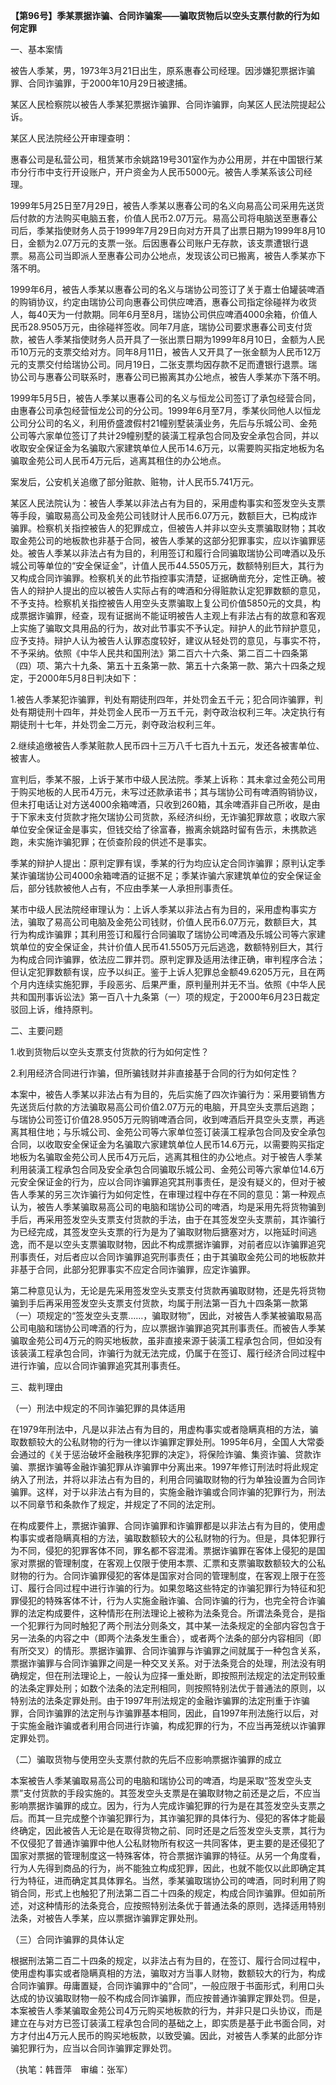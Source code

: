 **【第96号】季某票据诈骗、合同诈骗案——骗取货物后以空头支票付款的行为如何定罪**

一、基本案情

被告人季某，男，1973年3月21日出生，原系惠春公司经理。因涉嫌犯票据诈骗罪、合同诈骗罪，于2000年10月29日被逮捕。

某区人民检察院以被告人季某犯票据诈骗罪、合同诈骗罪，向某区人民法院提起公诉。

某区人民法院经公开审理查明：

惠春公司是私营公司，租赁某市余姚路19号301室作为办公用房，并在中国银行某市分行市中支行开设账户，开户资金为人民币5000元。被告人季某系该公司经理。

1999年5月25日至7月29日，被告人季某以惠春公司的名义向易高公司采用先送货后付款的方法购买电脑五套，价值人民币2.07万元。易高公司将电脑送至惠春公司后，季某指使财务人员于1999年7月29日向对方开具了出票日期为1999年8月10日，金额为2.07万元的支票一张。后因惠春公司账户无存款，该支票遭银行退票。易高公司当即派人至惠春公司办公地点，发现该公司已搬离，被告人季某亦下落不明。

1999年6月，被告人季某以惠春公司的名义与瑞协公司签订了关于嘉士伯罐装啤酒的购销协议，约定由瑞协公司向惠春公司供应啤酒，惠春公司指定徐碰祥为收货人，每40天为一付款期。同年6月至8月，瑞协公司供应啤酒4000余箱，价值人民币28.9505万元，由徐碰祥签收。同年7月底，瑞协公司要求惠春公司支付货款，被告人季某指使财务人员开具了一张出票日期为1999年8月10日，金额为人民币10万元的支票交给对方。同年8月11日，被告人又开具了一张金额为人民币12万元的支票交付给瑞协公司。同月19日，二张支票均因存款不足而遭银行退票。瑞协公司与惠春公司联系时，惠春公司已搬离其办公地点，被告人季某亦下落不明。

1999年5月5日，被告人季某以惠春公司的名义与恒龙公司签订了承包经营合同，由惠春公司承包经营恒龙公司的分公司。1999年6月至7月，季某伙同他人以恒龙公司分公司的名义，利用侨盛渡假村21幢别墅装潢业务，先后与乐城公司、金苑公司等六家单位签订了共计29幢别墅的装潢工程承包合同及安全承包合同，并以收取安全保证金为名骗取六家建筑单位人民币14.6万元，以需要购买指定地板为名骗取金苑公司人民币4万元后，逃离其租住的办公地点。

案发后，公安机关追缴了部分赃款、赃物，计人民币5.741万元。

某区人民法院认为：被告人季某以非法占有为目的，采用虚构事实和签发空头支票等手段，骗取易高公司及金苑公司钱财计人民币6.07万元，数额巨大，已构成诈骗罪。检察机关指控被告人的犯罪成立，但被告人并非以空头支票骗取财物；其收取金苑公司的地板款也非基于合同，被告人季某的这部分犯罪事实，应以诈骗罪惩处。被告人季某以非法占有为目的，利用签订和履行合同骗取瑞协公司啤酒以及乐城公司等单位的“安全保证金”，计值人民币44.5505万元，数额特别巨大，其行为又构成合同诈骗罪。检察机关的此节指控事实清楚，证据确凿充分，定性正确。被告人的辩护人提出的应以被告人实际占有的啤酒和分得赃款认定犯罪数额的意见，不予支持。检察机关指控被告人用空头支票骗取上复公司价值5850元的文具，构成票据诈骗罪，经查，现有证据尚不能证明被告人主观上有非法占有的故意和客观上实施了骗取文具用品的行为，故对此节事实不予认定。辩护人的此节辩护意见，应予支持。辩护人认为被告人认罪态度较好，建议从轻处罚的意见，与事实不符，不予采纳。依照《中华人民共和国刑法》第二百六十六条、第二百二十四条第（四）项、第六十九条、第五十五条第一款、第五十六条第一款、第六十四条之规定，于2000年5月8日判决如下：

1.被告人季某犯诈骗罪，判处有期徒刑四年，并处罚金五千元；犯合同诈骗罪，判处有期徒刑十四年，并处罚金人民币一万五千元，剥夺政治权利三年。决定执行有期徒刑十七年，并处罚金二万元，剥夺政治权利三年。

2.继续追缴被告人季某赃款人民币四十三万八千七百九十五元，发还各被害单位、被害人。

宣判后，季某不服，上诉于某市中级人民法院。季某上诉称：其未拿过金苑公司用于购买地板的人民币4万元，未写过还款承诺书；其与瑞协公司有啤酒购销协议，但未打电话让对方送4000余箱啤酒，只收到260箱，其余啤酒非自己所收，是由于下家未支付货款才拖欠瑞协公司货款，系经济纠纷，无诈骗犯罪故意；收取六家单位安全保证金是事实，但钱交给了徐富春，搬离余姚路时留有告示，未携款逃跑，未实施诈骗犯罪；在侦查阶段的供述不是事实。

季某的辩护人提出：原判定罪有误，季某的行为均应认定合同诈骗罪；原判认定季某诈骗瑞协公司4000余箱啤酒的证据不足；季某诈骗六家建筑单位的安全保证金后，部分钱款被他人占有，不应由季某一人承担刑事责任。

某市中级人民法院经审理认为：上诉人季某以非法占有为目的，采用虚构事实方法，骗取了易高公司电脑及金苑公司钱财，价值人民币6.07万元，数额巨大，其行为构成诈骗罪；其利用签订和履行合同骗取了瑞协公司啤酒及乐城公司等六家建筑单位的安全保证金，共计价值人民币41.5505万元后逃逸，数额特别巨大，其行为构成合同诈骗罪，依法应二罪并罚。原判定罪及适用法律正确，审判程序合法；但认定犯罪数额有误，应予以纠正。鉴于上诉人犯罪总金额49.6205万元，且在两个月内连续实施犯罪，手段恶劣、后果严重，原判量刑并无不当。依照《中华人民共和国刑事诉讼法》第一百八十九条第（一）项的规定，于2000年6月23日裁定驳回上诉，维持原判。

二、主要问题

1.收到货物后以空头支票支付货款的行为如何定性？

2.利用经济合同进行诈骗，但所骗钱财并非直接基于合同的行为如何定性？

本案中，被告人季某以非法占有为目的，先后实施了四次诈骗行为：采用要销售方先送货后付款的方法骗取易高公司价值2.07万元的电脑，开具空头支票后逃跑；与瑞协公司签订价值28.9505万元购销啤酒合同，收到啤酒后开具空头支票，再逃离其租住地；与乐城公司、金苑公司等六家单位签订装潢工程承包合同及安全承包合同，以收取安全保证金为名骗取六家建筑单位人民币14.6万元，以需要购买指定地板为名骗取金苑公司人民币4万元后，逃离其租住的办公地点。对于被告人季某利用装潢工程承包合同及安全承包合同骗取乐城公司、金苑公司等六家单位14.6万元安全保证金的行为，应以合同诈骗罪追究其刑事责任，是没有疑义的，但对于被告人季某的另三次诈骗行为如何定性，在审理过程中存在不同的意见：第一种观点认为，被告人季某骗取易高公司的电脑和瑞协公司的啤酒，均是采用先将货物骗到手后，再采用签发空头支票支付货款的手法，由于在其签发空头支票前，其诈骗行为已经完成，其签发空头支票的行为是为了骗取财物后搪塞对方，以拖延时间逃逸，而不是以空头支票骗取财物，因此不构成票据诈骗罪，对前者应以诈骗罪追究刑事责任，对后者应以合同诈骗罪追究刑事责任；由于其骗取金苑公司的地板款并非基于合同，此部分犯罪事实不应定合同诈骗罪，应定诈骗罪。

第二种意见认为，无论是先采用签发空头支票支付货款再骗取财物，还是先将货物骗到手后再采用签发空头支票支付货款，均属于刑法第一百九十四条第一款第（一）项规定的“签发空头支票……，骗取财物”，因此，对被告人季某被骗取易高公司电脑和瑞协公司啤酒的行为，应以票据诈骗罪追究其刑事责任。而被告人季某骗取金苑公司4万元的购买地板款，虽非直接来源于装潢工程承包合同，但如没有该装潢工程承包合同，诈骗行为就无法完成，仍属于在签订、履行经济合同过程中进行诈骗，应以合同诈骗罪追究其刑事责任。

三、裁判理由

（一）刑法中规定的不同诈骗犯罪的具体适用

在1979年刑法中，凡是以非法占有为目的，用虚构事实或者隐瞒真相的方法，骗取数额较大的公私财物的行为一律以诈骗罪定罪处刑。1995年6月，全国人大常委会通过的《关于惩治破坏金融秩序犯罪的决定》，将保险诈骗、集资诈骗、贷款诈骗、票据诈骗等金融诈骗犯罪从诈骗罪中分离出来。1997年修订刑法时将此规定纳入了刑法，并将以非法占有为目的，利用合同骗取财物的行为单独设置为合同诈骗罪。这样，对于以非法占有为目的，实施金融诈骗或合同诈骗的犯罪行为，刑法以不同章节和条款作了规定，并规定了不同的法定刑。

在构成要件上，票据诈骗罪、合同诈骗罪和诈骗罪都是以非法占有为目的，使用虚构事实或者隐瞒真相的方法，骗取数额较大的公私财物的行为。但是，具体犯罪行为不同，侵犯的犯罪客体不同，罪名都不容混淆。票据诈骗罪在客体上侵犯的是国家对票据的管理制度，在客观上仅限于使用本票、汇票和支票骗取数额较大的公私财物的行为。合同诈骗罪侵犯的客体是国家对合同的管理制度，在客观上限于在签订、履行合同过程中进行诈骗的行为。如果忽略这些特定的诈骗犯罪行为特征和犯罪侵犯的特殊客体不计，行为人实施金融诈骗、合同诈骗的行为，也完全符合诈骗罪的法定构成要件，这种情形在刑法理论上被称为法条竞合。所谓法条竞合，是指一个犯罪行为同时触犯了两个刑法分则条文，其中某一法条规定的全部内容包含于另一法条的内容之中（即两个法条发生重合），或者两个法条的部分内容相同（即有所交叉）的情形。票据诈骗罪、合同诈骗罪与诈骗罪之间就属于一种包含关系，票据诈骗罪与合同诈骗罪之间是一种交叉关系。对于法条竞合的处理，刑法没有明确规定，但在刑法理论上，一般认为应择一重处断，即按照刑法规定的法定刑较重的法条定罪处刑；如数个法条的法定刑相同，则按照特别法优于普通法的原则，以特别法的法条定罪处刑。由于1997年刑法规定的金融诈骗罪的法定刑重于诈骗罪，合同诈骗罪的法定刑与诈骗罪基本相同，因此，自1997年刑法施行以后，对于实施金融诈骗或者利用合同进行诈骗，构成犯罪的行为，不应当再笼统以诈骗罪定罪处罚。

（二）骗取货物与使用空头支票付款的先后不应影响票据诈骗罪的成立

本案被告人季某骗取易高公司的电脑和瑞协公司的啤酒，均是采取“签发空头支票”支付货款的手段实施的。其签发空头支票是在骗取财物之前还是之后，不应当影响票据诈骗罪的成立。因为，行为人完成诈骗犯罪的行为是在其签发空头支票之后。而其一旦完成整个诈骗犯罪行为，其诈骗犯罪的具体行为、侵犯的客体才能最终确定，因此被告人无论是在取得货物之前、同时还是之后签发空头支票，其行为不仅侵犯了普通诈骗罪中他人公私财物所有权这一共同客体，更主要的是还侵犯了国家对票据的管理制度这一特殊客体，符合票据诈骗罪的特征。从另一个角度看，行为人先得到商品的行为，尚不能独立构成犯罪，因此，也就不能仅以此即确定其行为特征，进而确定其具体罪名。当然，季某骗取瑞协公司的啤酒，同时利用了购销合同，形式上也触犯了刑法第二百二十四条的规定，构成合同诈骗罪。但如前所述，对这种情形的法条竞合，应按照特别法条优于普通法条的原则，选择适用特别法条，对被告人季某，应以票据诈骗罪定罪处刑。

（三）合同诈骗罪的具体认定

根据刑法第二百二十四条的规定，以非法占有为目的，在签订、履行合同过程中，使用虚构事实或者隐瞒真相的方法，骗取对方当事人财物，数额较大的行为，构成合同诈骗罪。毋庸置疑，合同诈骗罪中的“合同”，一般应限于书面形式，利用口头达成的协议骗取财物一般不构成合同诈骗罪，而应按普通诈骗罪定罪处罚。但是，本案被告人季某骗取金苑公司4万元购买地板款的行为，并非只是口头协议，而是建立在与对方已签订装潢工程承包合同的基础之上，即实质是基于此书面合同，对方才付出4万元人民币的购买地板款，以致受骗。因此，对被告人季某的此部分诈骗犯罪行为，应当以合同诈骗罪定罪处罚。

（执笔：韩晋萍　审编：张军）